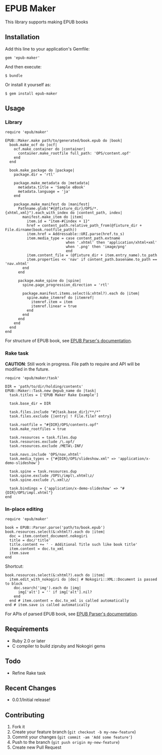 EPUB Maker
==========

This library supports making EPUB books

Installation
------------

Add this line to your application's Gemfile:

    gem 'epub-maker'

And then execute:

    $ bundle

Or install it yourself as:

    $ gem install epub-maker

Usage
-----

### Library ###

    require 'epub/maker'
    
    EPUB::Maker.make path/to/generated/book.epub do |book|
      book.make_ocf do |ocf|
        ocf.make_container do |container|
          container.make_rootfile full_path: 'OPS/content.opf'
        end
      end

      book.make_package do |package|
        package.dir = 'rtl'

        package.make_metadata do |metadata|
          metadata.title = 'Sample eBook'
          metadata.language = 'ja'
        end

        package.make_manifest do |manifest|
          Pathname.glob("#{@fixture_dir}/OPS/*.{xhtml,xml}").each_with_index do |content_path, index|
            manifest.make_item do |item|
              item.id = "item-#{index + 1}"
              href = content_path.relative_path_from(@fixture_dir + File.dirname(book.rootfile_path))
              item.href = Addressable::URI.parse(href.to_s)
              item.media_type = case content_path.extname
                                when '.xhtml' then 'application/xhtml+xml'
                                when '.png' then 'image/png'
                                end
              item.content_file = (@fixture_dir + item.entry_name).to_path
              item.properties << 'nav' if content_path.basename.to_path == 'nav.xhtml'
            end
          end

          package.make_spine do |spine|
            spine.page_progression_direction = 'rtl'

            package.manifest.items.select(&:xhtml?).each do |item|
              spine.make_itemref do |itemref|
                itemref.item = item
                itemref.linear = true
              end
            end
          end
        end
      end
    end

For structure of EPUB book, see [EPUB Parser's documentation][epub-parser-doc].

### Rake task ###

**CAUTION**: Still work in progress. File path to require and API will be modified in the future.

    require 'epub/maker/task'

    DIR = 'path/to/dir/holding/contents'
    EPUB::Maker::Task.new @epub_name do |task|
      task.titles = ['EPUB Maker Rake Example']

      task.base_dir = DIR

      task.files.include "#{task.base_dir}/**/*"
      task.files.exclude {|entry| ! File.file? entry}

      task.rootfile = "#{DIR}/OPS/contents.opf"
      task.make_rootfiles = true

      task.resources = task.files.dup
      task.resources.exclude /\.opf/
      task.resources.exclude /META\-INF/

      task.navs.include 'OPS/nav.xhtml'
      task.media_types = {"#{DIR}/OPS/slideshow.xml" => 'application/x-demo-slideshow'}

      task.spine = task.resources.dup
      task.spine.exclude /OPS\/impl\.xhtml\z/
      task.spine.exclude /\.xml\z/

      task.bindings = {'application/x-demo-slideshow' => "#{DIR}/OPS/impl.xhtml"}
    end

### In-place editing

    require 'epub/maker'
    
    book = EPUB::Parser.parse('path/to/book.epub')
    book.resources.select(&:xhtml?).each do |item|
      doc = item.content_document.nokogiri
      title = doc/'title'
      title.content += ' - Additional Title such like book title'
      item.content = doc.to_xml
      item.save
    end

Shortcut:

    book.resources.select(&:xhtml?).each do |item|
      item.edit_with_nokogiri do |doc| # Nokogiri::XML::Document is passed to block
        doc.search('img').each do |img|
          img['alt'] = '' if img['alt'].nil?
        end
      end # item.content = doc.to_xml is called automatically
    end # item.save is called automatically

For APIs of parsed EPUB book, see [EPUB Parser's documentation][epub-parser-doc].

[epub-parser-doc]: http://rubydoc.info/gems/epub-parser/frames

Requirements
------------
* Ruby 2.0 or later
* C compiler to build zipruby and Nokogiri gems

Todo
----
* Refine Rake task

Recent Changes
--------------
* 0.0.1/Initial release!

Contributing
------------

1. Fork it
2. Create your feature branch (`git checkout -b my-new-feature`)
3. Commit your changes (`git commit -am 'Add some feature'`)
4. Push to the branch (`git push origin my-new-feature`)
5. Create new Pull Request
